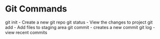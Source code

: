 # Git Commands

git init - Create a new git repo
git status - View the changes to project
git add - Add files to staging area
git commit - creates a new commit
git log - view recent commits